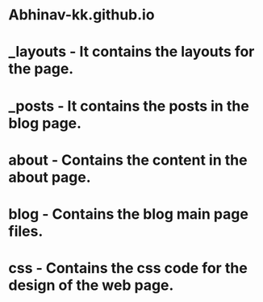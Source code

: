 # Abhinav-kk.github.io

# _layouts - It contains the layouts for the page.

# _posts - It contains the posts in the blog page.

# about - Contains the content in the about page.

# blog - Contains the blog main page files.

# css - Contains the css code for the design of the web page.
